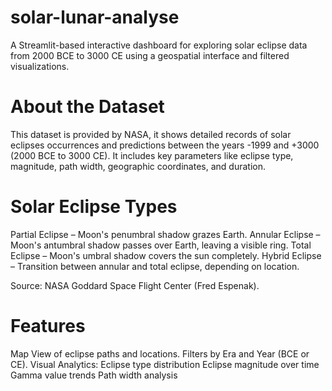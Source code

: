 # solar-lunar-analyse
A Streamlit-based interactive dashboard for exploring solar eclipse data from 2000 BCE to 3000 CE using a geospatial interface and filtered visualizations.

# About the Dataset
This dataset is provided by NASA, it shows detailed records of solar eclipses occurrences and predictions between the years -1999 and +3000 (2000 BCE to 3000 CE). It includes key parameters like eclipse type, magnitude, path width, geographic coordinates, and duration.

# Solar Eclipse Types
Partial Eclipse – Moon's penumbral shadow grazes Earth.
Annular Eclipse – Moon's antumbral shadow passes over Earth, leaving a visible ring.
Total Eclipse – Moon's umbral shadow covers the sun completely.
Hybrid Eclipse – Transition between annular and total eclipse, depending on location.

Source: NASA Goddard Space Flight Center (Fred Espenak).

# Features
Map View of eclipse paths and locations.
Filters by Era and Year (BCE or CE).
Visual Analytics:
Eclipse type distribution
Eclipse magnitude over time
Gamma value trends
Path width analysis

